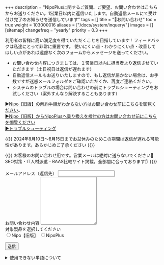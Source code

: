 +++
description = "NipoPlusに関するご質問、ご要望、お問い合わせはこちらからお送りください。1営業日以内に返信いたします。自動返信メールにて受け付け完了のお知らせを送信しています"
tags = []
title = "📩お問い合わせ"
toc = true
weight = 103000016
aliases = ["/docs/system/inquery/"]
images = []
[sitemap]
  changefreq = "yearly"
  priority = 0.3
+++



<div id="contactForm">


利用者の皆様に高い満足度を得ていただくことを目指しています！フィードバックは私達にとって非常に重要です。
使いにくい点・わかりにくい点・改善してほしい点があれば遠慮なく次のフォームからメッセージを送ってください。  


- お問い合わせ内容につきましては、１営業日以内に担当者より返信させていただきます（土日祝日は返信が遅れます）
- 自動返信メールもお送りいたしますので、もし返信が届かない場合は、お手数ですが迷惑メールフォルダをご確認いただくか、再度ご連絡ください。  
- システムのトラブルの場合は問い合わせの前にトラブルシューティングをお試しください（案外すんなり解決することもあります）


[▶Nipo【旧版】の解約手順がわからない方はお問い合わせ前にこちらを御覧ください](/legacy/system/leave/)。  
[▶Nipo【旧版】からNipoPlusへ乗り換えを検討の方はお問い合わせ前にこちらを御覧ください](/legacy/about/diff/#disabled)  
[▶トラブルシューティング](/docs/system/fix/)



{{<warning>}}
2024年8月10日〜8月15日までお盆休みのためこの期間は返信が遅れる可能性があります。あらかじめご了承ください
{{</warning>}}

{{<info>}}
お客様のお問い合わせ用です。営業メールは絶対に送らないでください🚫  
SEO対策・IT人材派遣・BAAS比較サイト掲載。全部間に合っております✋
{{</info>}}


<div>
  <label for="mail" class="form-label">メールアドレス（返信先）</label>
  <input type="email" class="form-control" id="mail" />
</div>
<div>
  <label for="content" class="form-label">お問い合わせ内容</label>
  <textarea id="content" class="form-control" rows="10"></textarea>
</div>
<div>
対象製品を選択してください<br>
<label><input type="radio" name="targetRadio" value="Nipo">Nipo【旧版】</label>
<label><input type="radio" name="targetRadio" value="NipoPlus">NipoPlus</label>
<div id="iconField"></div>
</div>


<button onclick="submit()" class="btn btn-primary btn-lg mt-5" id="sendButton">送信</button>
<div id="errormessage" style="color:red"></div>


<details>
  <summary>使用できない単語について</summary>
  迷惑メールの徹底排除に力を入れています。ご不便をおかけしますが以下の単語がメッセージ内に含まれている場合、送信に失敗します。あらかじめご了承ください  
  
  <hr />

  "CareTEX",
  "SaaS",
  "SEO",
  "zoom",
  "ウェビナー",
  "オンライン商談",
  "お得な情報",
  "コスト削減",
  "ご案内です",
  "ご検討",
  "ご提案",
  "ソリューション",
  "パートナーシップ",
  "メール広告",
  "リスク0",
  "求職",
  "求人",
  "経営・営業責任者様",
  "広告費用",
  "最新技術",
  "資料ダウンロード",
  "実績",
  "受注率",
  "掲載",
  "人材派遣",
  "成果保証型",
  "成功事例",
  "特別オファー",
  "特別なキャンペーン",

</details>


</div>

<div id="thanks"></div>



<script src="https://cdn.jsdelivr.net/npm/axios/dist/axios.min.js"></script>

<script>
  // キーワードベースのフィルタリング処理を追加
const filterKeywords = [
  "CareTEX",
  "SaaS",
  "SEO",
  "zoom",
  "ウェビナー",
  "オンライン商談",
  "お得な情報",
  "コスト削減",
  "ご案内です",
  "ご検討",
  "ご提案",
  "ソリューション",
  "パートナーシップ",
  "メール広告",
  "リスク0",
  "求職",
  "求人",
  "経営・営業責任者様",
  "広告費用",
  "最新技術",
  "資料ダウンロード",
  "実績",
  "受注率",
  "掲載",
  "人材派遣",
  "成果保証型",
  "成功事例",
  "特別オファー",
  "特別なキャンペーン",
];

// メッセージにキーワードが含まれているかチェックする関数
function containsKeyword(message) {
  return filterKeywords.some(keyword => message.includes(keyword));
}

  // let mail = document.getElementById("mail")
  const form = document.getElementById("contactForm");
  const thanks = document.getElementById("thanks");
  const sendButton = document.getElementById("sendButton");
  const errorMessage = document.getElementById("errormessage");
  const checkOption = document.getElementsByName("targetRadio");
  const iconField = document.getElementById("iconField")
  const EMAIL_REG_EXP = /^[A-Za-z0-9]{1}[A-Za-z0-9_.-]*@{1}[A-Za-z0-9_.-]+.[A-Za-z0-9]+$/;
  // ラジオボタン（NipoまたはNipoPLus)のクリックイベントを監視。選ばれた方のバナーをセットする
  checkOption.forEach(function(e) {
    e.addEventListener("click", function() {
      const selectNode = document.querySelector("input:checked[name=targetRadio]")
      if (selectNode === null) return
      let img = document.createElement("img")
      img.src = selectNode.value === "Nipo" ? "/images/nipologo.svg" : "/images/favicon.svg"
      img.id = "icon"
      img.width = 200
      const oldimg = document.getElementById("icon")
      if (oldimg) {
        iconField.removeChild(oldimg)
      }
      iconField.appendChild(img)
    });
  });
  // メール送信処理（更新版）
async function submit() {
  sendButton.disabled = true;
  const email = document.getElementById("mail");
  const content = document.getElementById("content");
  const target = document.querySelector("input:checked[name=targetRadio]");

  try {
    if (target === null) throw "問い合わせの製品をNipo/NipoPlusから選択してください";
    if (EMAIL_REG_EXP.test(email.value) === false) throw "メールアドレスが不正です";
    if (content.value.length === 0) throw "本文が空欄です";
    if (containsKeyword(content.value.toLowerCase())) throw "営業関連のメッセージはご遠慮ください。あなたのメッセージは営業に関するキーワードが含まれています。本当のお問い合わせの方へ。誤検知でご不便をおかけして申し訳ありません。ページ下部にある「使用できない単語」のうえ、該当ワードを削除して再送してください。営業の方へ。今すぐブラウザバックしてどうぞ"; // 小文字に変換してからチェック
  } catch (e) {
    errorMessage.innerHTML = e;
    sendButton.disabled = false;
    return;
  }

  const config = {
    method: "POST",
    url: "https://us-central1-nipo-plus.cloudfunctions.net/inqueryWeb",
    params: {
      email: email.value,
      text: `${content.value}\n【${target.value}】`
    }
  };

  // 完了を待つ必要はない
  axios(config);
  form.setAttribute("style", "display:none");
  const textNode = document.createTextNode(`お問い合わせありがとうございます。${email.value}宛に確認メールを送ります。5分経過してもメールが届かない場合は再度お問い合わせください`);
  thanks.appendChild(textNode);

  // クラスを追加
  // textNode.classList.add('completedMessage');

  return;
}
  

</script>
